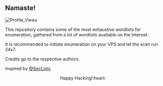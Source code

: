 ## Namaste! 

![Profile_Views](https://komarev.com/ghpvc/?username=HacktivistRO&style=for-the-badge)

This repository contains some of the most exhaustive wordlists for enumeration, gathered from a lot of wordlists available on the Internet.

It is recommended to initiate enumeration on your VPS and let the scan run 24x7.

Credits go to the respective authors.

Inspired by [@SecLists](https://github.com/danielmiessler/SecLists)

<p align="center">
Happy Hacking!:heart:
</p> 
